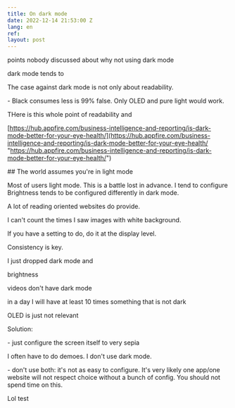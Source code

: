 ```yaml
---
title: On dark mode
date: 2022-12-14 21:53:00 Z
lang: en
ref: 
layout: post
---
```


points nobody discussed about why not using dark mode

dark mode tends to 

The case against dark mode is not only about readability.

\- Black consumes less is 99% false. Only OLED and pure light would work.

THere is this whole point of readability and 

[https://hub.appfire.com/business-intelligence-and-reporting/is-dark-mode-better-for-your-eye-health/](https://hub.appfire.com/business-intelligence-and-reporting/is-dark-mode-better-for-your-eye-health/ "https://hub.appfire.com/business-intelligence-and-reporting/is-dark-mode-better-for-your-eye-health/")

\## The world assumes you're in light mode

Most of users light mode. This is a battle lost in advance. I tend to configure Brightness tends to be configured differently in dark mode.

A lot of reading oriented websites do provide. 

I can't count the times I saw images with white background. 

If you have a setting to do, do it at the display level.

Consistency is key.

I just dropped dark mode and 

brightness

videos don't have dark mode

in a day I will have at least 10 times something that is not dark  

OLED is just not relevant

Solution:

\- just configure the screen itself to very sepia 

I often have to do demoes. I don't use dark mode.  

\- don't use both: it's not as easy to configure. It's very likely one app/one website will not respect choice without a bunch of config. You should not spend time on this.

Lol test